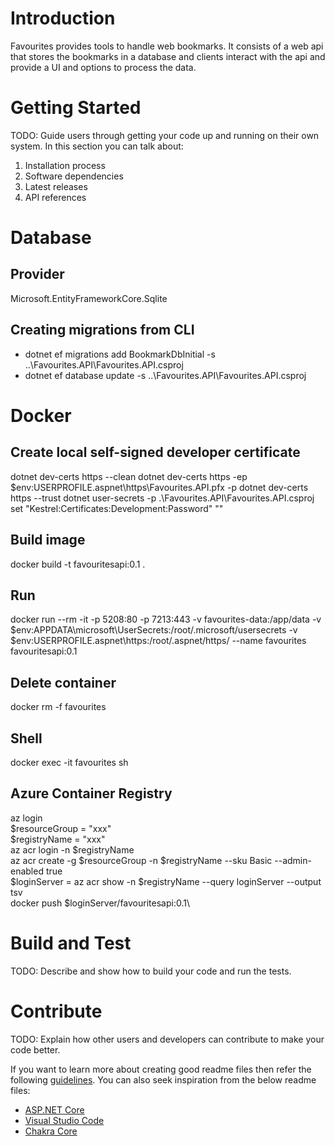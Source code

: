 # Introduction 
Favourites provides tools to handle web bookmarks. It consists of a web api that stores the bookmarks in a database and clients interact with the api and provide a UI and options to process the data. 

# Getting Started
TODO: Guide users through getting your code up and running on their own system. In this section you can talk about:
1.	Installation process
2.	Software dependencies
3.	Latest releases
4.	API references

# Database
## Provider
Microsoft.EntityFrameworkCore.Sqlite
## Creating migrations from CLI
* dotnet ef migrations add BookmarkDbInitial -s ..\Favourites.API\Favourites.API.csproj
* dotnet ef database update -s ..\Favourites.API\Favourites.API.csproj
# Docker
## Create local self-signed developer certificate
dotnet dev-certs https --clean
dotnet dev-certs https -ep $env:USERPROFILE\.aspnet\https\Favourites.API.pfx -p <Password>
dotnet dev-certs https --trust
dotnet user-secrets -p .\Favourites.API\Favourites.API.csproj set "Kestrel:Certificates:Development:Password" "<Password>"
## Build image
docker build -t favouritesapi:0.1 .
## Run 
docker run --rm -it -p 5208:80 -p 7213:443 -v favourites-data:/app/data -v $env:APPDATA\microsoft\UserSecrets\:/root/.microsoft/usersecrets -v $env:USERPROFILE\.aspnet\https:/root/.aspnet/https/ --name favourites favouritesapi:0.1
## Delete container
docker rm -f favourites
## Shell
docker exec -it favourites sh
## Azure Container Registry
az login\
$resourceGroup = "xxx"\
$registryName = "xxx"\
az acr login -n $registryName\
az acr create -g $resourceGroup -n $registryName --sku Basic --admin-enabled true\
$loginServer = az acr show -n $registryName --query loginServer --output tsv\
docker push $loginServer/favouritesapi:0.1\
# Build and Test
TODO: Describe and show how to build your code and run the tests. 

# Contribute
TODO: Explain how other users and developers can contribute to make your code better. 

If you want to learn more about creating good readme files then refer the following [guidelines](https://docs.microsoft.com/en-us/azure/devops/repos/git/create-a-readme?view=azure-devops). You can also seek inspiration from the below readme files:
- [ASP.NET Core](https://github.com/aspnet/Home)
- [Visual Studio Code](https://github.com/Microsoft/vscode)
- [Chakra Core](https://github.com/Microsoft/ChakraCore)
